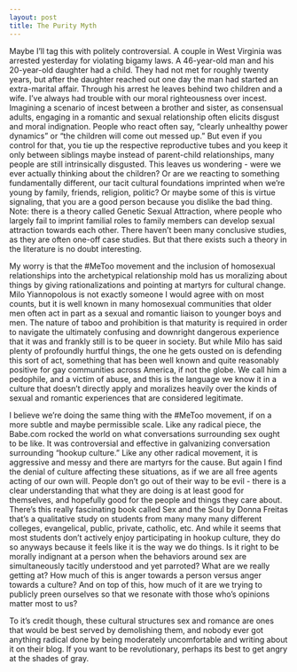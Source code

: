 ```yaml
---
layout: post
title: The Purity Myth
---
```


Maybe I’ll tag this with politely controversial.
A couple in West Virginia was arrested yesterday for violating bigamy laws. A 46-year-old man and his 20-year-old daughter had a child. They had not met for roughly twenty years, but after the daughter reached out one day the man had started an extra-marital affair. Through his arrest he leaves behind two children and a wife.
I’ve always had trouble with our moral righteousness over incest. Imagining a scenario of incest between a brother and sister, as consensual adults, engaging in a romantic and sexual relationship often elicits disgust and moral indignation. People who react often say, “clearly unhealthy power dynamics” or “the children will come out messed up.” But even if you control for that, you tie up the respective reproductive tubes and you keep it only between siblings maybe instead of parent-child relationships, many people are still intrinsically disgusted. This leaves us wondering - were we ever actually thinking about the children? Or are we reacting to something fundamentally different, our tacit cultural foundations imprinted when we’re young by family, friends, religion, politic? Or maybe some of this is virtue signaling, that you are a good person because you dislike the bad thing. 
Note: there is a theory called Genetic Sexual Attraction, where people who largely fail to imprint familial roles to family members can develop sexual attraction towards each other. There haven’t been many conclusive studies, as they are often one-off case studies. But that there exists such a theory in the literature is no doubt interesting.

My worry is that the #MeToo movement and the inclusion of homosexual relationships into the archetypical relationship mold has us moralizing about things by giving rationalizations and pointing at martyrs for cultural change. Milo Yiannopolous is not exactly someone I would agree with on most counts, but it is well known in many homosexual communities that older men often act in part as a sexual and romantic liaison to younger boys and men. The nature of taboo and prohibition is that maturity is required in order to navigate the ultimately confusing and downright dangerous experience that it was and frankly still is to be queer in society. But while Milo has said plenty of profoundly hurtful things, the one he gets ousted on is defending this sort of act, something that has been well known and quite reasonably positive for gay communities across America, if not the globe. We call him a pedophile, and a victim of abuse, and this is the language we know it in a culture that doesn’t directly apply and moralizes heavily over the kinds of sexual and romantic experiences that are considered legitimate.

I believe we’re doing the same thing with the #MeToo movement, if on a more subtle and maybe permissible scale. Like any radical piece, the Babe.com rocked the world on what conversations surrounding sex ought to be like. It was controversial and effective in galvanizing conversation surrounding “hookup culture.” Like any other radical movement, it is aggressive and messy and there are martyrs for the cause. But again I find the denial of culture affecting these situations, as if we are all free agents acting of our own will. People don’t go out of their way to be evil - there is a clear understanding that what they are doing is at least good for themselves, and hopefully good for the people and things they care about. There’s this really fascinating book called Sex and the Soul by Donna Freitas that’s a qualitative study on students from many many many different colleges, evangelical, public, private, catholic, etc. And while it seems that most students don’t actively enjoy participating in hookup culture, they do so anyways because it feels like it is the way we do things. Is it right to be morally indignant at a person when the behaviors around sex are simultaneously tacitly understood and yet parroted? What are we really getting at? How much of this is anger towards a person versus anger towards a culture? And on top of this, how much of it are we trying to publicly preen ourselves so that we resonate with those who’s opinions matter most to us?

To it’s credit though, these cultural structures sex and romance are ones that would be best served by demolishing them, and nobody ever got anything radical done by being moderately uncomfortable and writing about it on their blog. If you want to be revolutionary, perhaps its best to get angry at the shades of gray.
